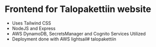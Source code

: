 # Frontend for Talopakettiin website

* Uses Tailwind CSS
* NodeJS and Express
* AWS DynamoDB, SecretsManager and Cognito Services Utilized
* Deployment done with AWS lightsail# talopakettiin
